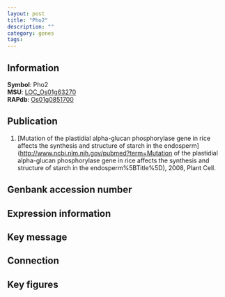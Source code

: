 ```yaml
---
layout: post
title: "Pho2"
description: ""
category: genes
tags: 
---
```


## Information
__Symbol__: Pho2  
__MSU__: [LOC_Os01g63270](http://rice.plantbiology.msu.edu/cgi-bin/ORF_infopage.cgi?orf=LOC_Os01g63270)  
__RAPdb__: [Os01g0851700](http://rapdb.dna.affrc.go.jp/viewer/gbrowse_details/irgsp1?name=Os01g0851700)  

## Publication
1. [Mutation of the plastidial alpha-glucan phosphorylase gene in rice affects the synthesis and structure of starch in the endosperm](http://www.ncbi.nlm.nih.gov/pubmed?term=Mutation of the plastidial alpha-glucan phosphorylase gene in rice affects the synthesis and structure of starch in the endosperm%5BTitle%5D), 2008, Plant Cell.

## Genbank accession number

## Expression information

## Key message

## Connection

## Key figures


